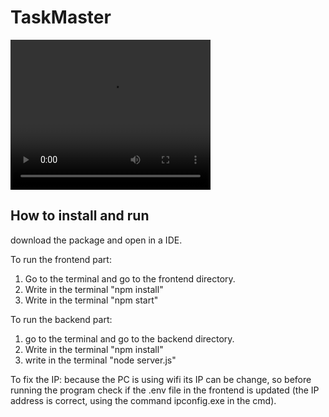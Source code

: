 # TaskMaster

<video width="320" height="240" controls>
  <source src="TaskMaster.mp4" type="video/mp4">
  Your browser does not support the video tag.
</video>

## How to install and run
download the package and open in a IDE.

To run the frontend part:
1. Go to the terminal and go to the frontend directory.
2. Write in the terminal "npm install"
3. Write in the terminal "npm start"

To run the backend part:
1. go to the terminal and go to the backend directory.
2. Write in the terminal "npm install"
3. write in the terminal "node server.js"

To fix the IP:
because the PC is using wifi its IP can be change, so before running the program check if the .env 
file in the frontend is updated (the IP address is correct, using the command ipconfig.exe in the cmd).

